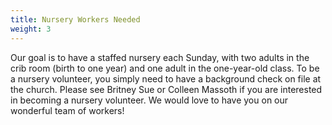 ```yaml
---
title: Nursery Workers Needed
weight: 3
---
```


Our goal is to have a staffed nursery each Sunday, with two adults in the crib room (birth to one year) and one adult in the one-year-old class.  To be a nursery volunteer, you simply need to have a background check on file at the church.  Please see Britney Sue or Colleen Massoth if you are interested in becoming a nursery volunteer.  We would love to have you on our wonderful team of workers!